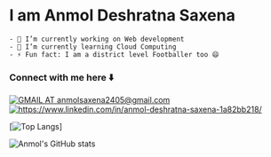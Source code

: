 # **I am Anmol Deshratna Saxena**

```
- 🔭 I’m currently working on Web development
- 🌱 I’m currently learning Cloud Computing
- ⚡ Fun fact: I am a district level Footballer too 😄
```
### Connect with me here ⬇️

<a href="https://mail.google.com/mail/?view=cm&fs=1&to=anmolsaxena2405@gmail.com" target="blank"><img align="center" src="https://img.shields.io/badge/Gmail-D14836?style=for-the-badge&logo=gmail&logoColor=white" alt="GMAIL AT anmolsaxena2405@gmail.com"/></a>
<a href="https://www.linkedin.com/in/anmol-deshratna-saxena-1a82bb218/" target="blank"><img align="center" src="https://img.shields.io/badge/LinkedIn-0077B5?style=for-the-badge&logo=linkedin&logoColor=white" alt="https://www.linkedin.com/in/anmol-deshratna-saxena-1a82bb218/"/></a>


[![Top Langs](https://github-readme-stats.vercel.app/api/top-langs/?username=legendmortal07&layout=compact)]

![Anmol's GitHub stats](https://github-readme-stats.vercel.app/api?username=legendmortal07&show_icons=true&theme=radical)
